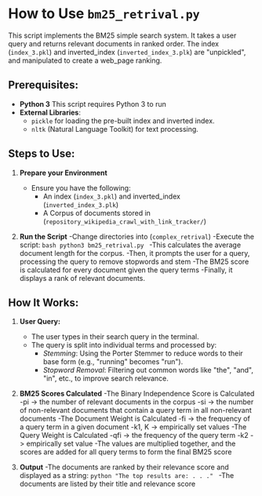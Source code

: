 # How to Use `bm25_retrival.py` 

This script implements the BM25 simple search system. It takes a user query and returns relevant documents in ranked order. The index (`index_3.pkl`) and inverted_index (`inverted_index_3.plk`) are "unpickled", and manipulated to create a web_page ranking.

## Prerequisites: 
- **Python 3** This script requires Python 3 to run
- **External Libraries**:
  - `pickle` for loading the pre-built index and inverted index.
  - `nltk` (Natural Language Toolkit) for text processing.

## Steps to Use:
1. **Prepare your Environment**
   - Ensure you have the following:
     - An index (`index_3.pkl`) and inverted_index (`inverted_index_3.plk`)
     - A Corpus of documents stored in (`repository_wikipedia_crawl_with_link_tracker/`)

2. **Run the Script**
    -Change directories into (`complex_retrival`)
    -Execute the script:
        ```bash
        python3 bm25_retrival.py
        ```
    -This calculates the average document length for the corpus.
    -Then, it prompts the user for a query, processing the query to remove stopwords and stem 
    -The BM25 score is calculated for every document given the query terms
    -Finally, it displays a rank of relevant documents. 

## How It Works:
1. **User Query:**
   - The user types in their search query in the terminal.
   - The query is split into individual terms and processed by:
     - *Stemming*: Using the Porter Stemmer to reduce words to their base form (e.g., "running" becomes "run").
     - *Stopword Removal*: Filtering out common words like "the", "and", "in", etc., to improve search relevance.

2. **BM25 Scores Calculated**
    -The Binary Independence Score is Calculated
        -pi -> the number of relevant documents in the corpus
        -si -> the number of non-relevant documents that contain a query term in all non-relevant documents
    -The Document Weight is Calculated
        -fi -> the frequency of a query term in a given document
        -k1, K -> empirically set values
    -The Query Weight is Calculated
        -qfi -> the frequency of the query term
        -k2 -> empirically set value
    -The values are multiplied together, and the scores are added for all query terms to form the final BM25 score

3. **Output**
    -The documents are ranked by their relevance score and displayed as a string:
        ```python
        "The top results are: . . ."
        ```
    -The documents are listed by their title and relevance score
